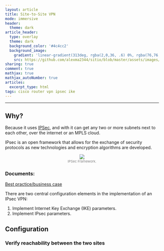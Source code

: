 ```yaml
---
layout: article
title: Site-to-Site VPN
mode: immersive
header:
  theme: dark
article_header:
  type: overlay
  theme: dark
  background_color: '#4c4cc2'
  background_image:
    gradient: 'linear-gradient(313deg, rgba(2,0,36, .6) 0%, rgba(76,76,194, .6) 47%, rgba(0,212,255, .6) 100%)'
    src: https://github.com/alexma2344/sitio/blob/master/assets/images/rainbows.jpg?raw=true"
sharing: true
comment: true
mathjax: true
mathjax_autoNumber: true
articles:
  excerpt_type: html
tags: cisco router vpn ipsec ike
---
```


<!--more-->

---

## Why?

Because it uses [IPSec](https://en.wikipedia.org/wiki/IPsec#IETF_documentation), and with it can get any two or more subnets next to each other, over the internet or an MPLS cloud.

IPsec is an open framework that allows for the exchange of security protocols as new technologies and
encryption algorithms are developed.

<center><img src="https://github.com/alexma2344/sitio/blob/master/assets/images/ipsec-framework.jpg?raw=true"></center>
<div style="text-align: center;">
    <span style="font-size:11px; color:grey">
        IPSec Framework.
    </span>
</div>

### Documents:

[Best practice/business case](https://github.com/alexma2344/sitio/blob/master/assets/images/vpn_cg.pdf)

There are two central configuration elements in the implementation of an IPsec VPN:

1. Implement Internet Key Exchange (IKE) parameters.
2. Implement IPsec parameters.

## Configuration

### Verify reachability between the two sites


###  

